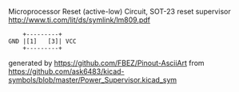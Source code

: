 Microprocessor Reset (active-low) Circuit, SOT-23
reset supervisor
http://www.ti.com/lit/ds/symlink/lm809.pdf


	    +---------+
	GND |[1]   [3]| VCC
	    +---------+


generated by https://github.com/FBEZ/Pinout-AsciiArt from https://github.com/ask6483/kicad-symbols/blob/master/Power_Supervisor.kicad_sym